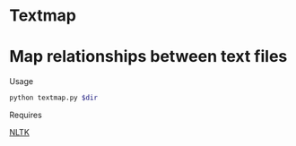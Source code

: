 Textmap
=======

Map relationships between text files
===

Usage

```sh
python textmap.py $dir
```

Requires


[NLTK](http://www.nltk.org/)
